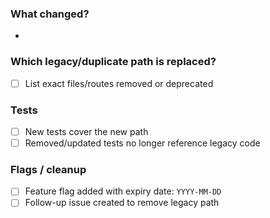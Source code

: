 ### What changed?

-

### Which legacy/duplicate path is replaced?

- [ ] List exact files/routes removed or deprecated

### Tests

- [ ] New tests cover the new path
- [ ] Removed/updated tests no longer reference legacy code

### Flags / cleanup

- [ ] Feature flag added with expiry date: `YYYY-MM-DD`
- [ ] Follow-up issue created to remove legacy path
